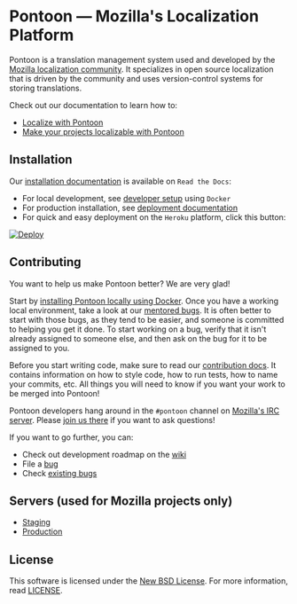# Pontoon &mdash; Mozilla's Localization Platform

Pontoon is a translation management system used and developed by the
[Mozilla localization community](https://pontoon.mozilla.org/). It
specializes in open source localization that is driven by the community and
uses version-control systems for storing translations.

Check out our documentation to learn how to:

* [Localize with Pontoon](https://mozilla-l10n.github.io/localizer-documentation/tools/pontoon/)
* [Make your projects localizable with Pontoon](https://mozilla-pontoon.readthedocs.io/en/latest/user/localizing-your-projects.html)

## Installation

Our [installation documentation](https://mozilla-pontoon.readthedocs.io/) is available on `Read the Docs`:

* For local development, see [developer setup](http://mozilla-pontoon.readthedocs.io/en/latest/dev/setup.html) using `Docker`
* For production installation, see [deployment documentation](http://mozilla-pontoon.readthedocs.io/en/latest/admin/deployment.html)
* For quick and easy deployment on the `Heroku` platform, click this button:

[![Deploy](https://www.herokucdn.com/deploy/button.svg)](https://heroku.com/deploy)

## Contributing

You want to help us make Pontoon better? We are very glad!

Start by [installing Pontoon locally using Docker](https://mozilla-pontoon.readthedocs.io/en/latest/dev/setup.html). Once you have a working local environment, take a look at our [mentored bugs](https://wiki.mozilla.org/Webdev/GetInvolved/pontoon.mozilla.org). It is often better to start with those bugs, as they tend to be easier, and someone is committed to helping you get it done. To start working on a bug, verify that it isn't already assigned to someone else, and then ask on the bug for it to be assigned to you.

Before you start writing code, make sure to read our [contribution docs](https://mozilla-pontoon.readthedocs.io/en/latest/dev/contributing.html). It contains information on how to style code, how to run tests, how to name your commits, etc. All things you will need to know if you want your work to be merged into Pontoon!

Pontoon developers hang around in the `#pontoon` channel on [Mozilla's IRC server](https://wiki.mozilla.org/IRC). Please [join us there](https://cbe001.chat.mibbit.com/?url=irc:%2F%2Firc.mozilla.org%2Fpontoon) if you want to ask questions!

If you want to go further, you can:

* Check out development roadmap on the [wiki](http://wiki.mozilla.org/Pontoon)
* File a [bug](https://bugzilla.mozilla.org/enter_bug.cgi?product=Webtools&component=Pontoon&rep_platform=all&op_sys=all)
* Check [existing bugs](https://bugzilla.mozilla.org/buglist.cgi?product=Webtools&component=Pontoon&resolution=---&list_id=13740920)

## Servers (used for Mozilla projects only)

* [Staging](https://mozilla-pontoon-staging.herokuapp.com/)
* [Production](https://pontoon.mozilla.org/)

## License

This software is licensed under the
[New BSD License](http://creativecommons.org/licenses/BSD/). For more
information, read [LICENSE](https://github.com/mozilla/pontoon/blob/master/LICENSE).
